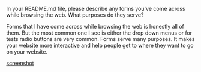 In your README.md file, please describe any forms you've come across while browsing the web. What purposes do they serve?

Forms that I have come across while browsing the web is honestly all of them. But the most common one I see is either the drop down menus or for tests radio buttons are very common. Forms serve many purposes. It makes your website more interactive and help people get to where they want to go on your website.

[screenshot](./images/screenshot.png)
